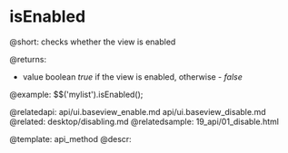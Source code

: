 isEnabled
=============

@short: checks whether the view is enabled
	

@returns:
- value           boolean        <i>true</i> if the view is enabled, otherwise - <i>false</i>


@example:
$$('mylist').isEnabled();

@relatedapi:
	api/ui.baseview_enable.md
    api/ui.baseview_disable.md
@related: 
	desktop/disabling.md
@relatedsample:
	19_api/01_disable.html

@template:	api_method
@descr:


